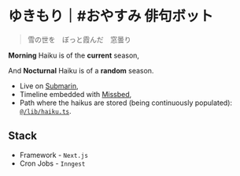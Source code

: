 # ゆきもり｜#おやすみ 俳句ボット

> 雪の世を　ぼっと霞んだ　窓曇り

**Morning** Haiku is of the **current** season,

And **Nocturnal** Haiku is of a **random** season.

- Live on [Submarin](https://submarin.online/@yukimori),
- Timeline embedded with [Missbed](https://missbed.narix.link/),
- Path where the haikus are stored (being continuously populated): [`@/lib/haiku.ts`](./lib/haiku.ts).

## Stack

- Framework - `Next.js`
- Cron Jobs - `Inngest`

